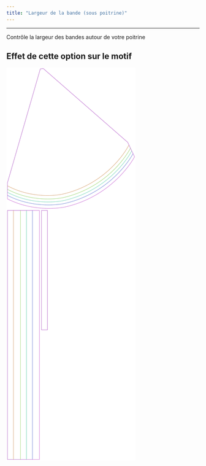```yaml
---
title: "Largeur de la bande (sous poitrine)"
---
```


***

Contrôle la largeur des bandes autour de votre poitrine

## Effet de cette option sur le motif

![Cette image montre l'effet de cette option en superposant plusieurs variantes qui ont une valeur différente pour cette option](bee_bandtiewidth_sample.svg "Effet de cette option sur le motif")
